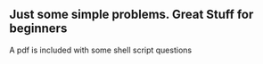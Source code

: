 ## Just some simple problems. Great Stuff for beginners

A pdf is included with some shell script questions